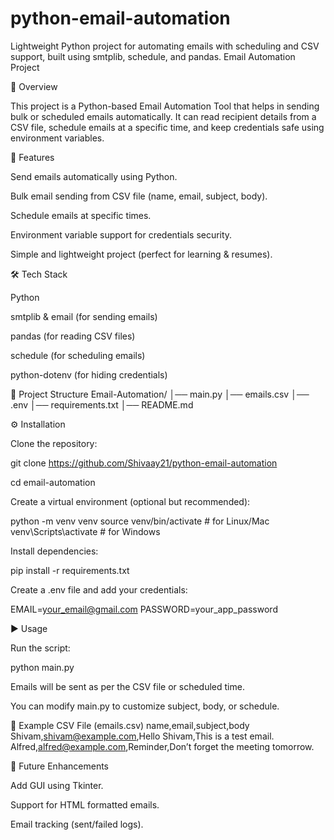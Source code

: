 # python-email-automation
Lightweight Python project for automating emails with scheduling and CSV support, built using smtplib, schedule, and pandas.
Email Automation Project

📌 Overview

This project is a Python-based Email Automation Tool that helps in sending bulk or scheduled emails automatically.
It can read recipient details from a CSV file, schedule emails at a specific time, and keep credentials safe using environment variables.

🚀 Features

Send emails automatically using Python.

Bulk email sending from CSV file (name, email, subject, body).

Schedule emails at specific times.

Environment variable support for credentials security.

Simple and lightweight project (perfect for learning & resumes).

🛠️ Tech Stack

Python

smtplib & email (for sending emails)

pandas (for reading CSV files)

schedule (for scheduling emails)

python-dotenv (for hiding credentials)

📂 Project Structure
Email-Automation/
│── main.py
│── emails.csv
│── .env
│── requirements.txt
│── README.md

⚙️ Installation

Clone the repository:

git clone https://github.com/Shivaay21/python-email-automation

cd email-automation


Create a virtual environment (optional but recommended):

python -m venv venv
source venv/bin/activate   # for Linux/Mac
venv\Scripts\activate      # for Windows


Install dependencies:

pip install -r requirements.txt


Create a .env file and add your credentials:

EMAIL=your_email@gmail.com
PASSWORD=your_app_password

▶️ Usage

Run the script:

python main.py


Emails will be sent as per the CSV file or scheduled time.

You can modify main.py to customize subject, body, or schedule.

📌 Example CSV File (emails.csv)
name,email,subject,body
Shivam,shivam@example.com,Hello Shivam,This is a test email.
Alfred,alfred@example.com,Reminder,Don’t forget the meeting tomorrow.

🎯 Future Enhancements

Add GUI using Tkinter.

Support for HTML formatted emails.

Email tracking (sent/failed logs).
